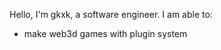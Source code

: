 Hello, I'm gkxk, a software engineer. I am able to:
- make web3d games with plugin system

<!-- collect information and offer search tools -->

<!-- below are some of my works, full list on [my blog](https://gkxk.github.io) -->

<!-- <img src="https://d2ekywz288hemq.cloudfront.net/im/hexo3d.png" height="100px"></img> <img src="https://d2ekywz288hemq.cloudfront.net/im/cloud.png" height="100px"></img> <img src="https://d2ekywz288hemq.cloudfront.net/im/bilibili_profile/bilibili_profile_海州拌饭.png" height="100px"></img> -->